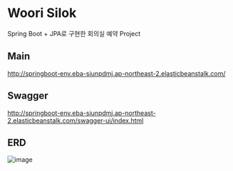 # Woori Silok

Spring Boot + JPA로 구현한 회의실 예약 Project

## Main
http://springboot-env.eba-siunpdmj.ap-northeast-2.elasticbeanstalk.com/

## Swagger
http://springboot-env.eba-siunpdmj.ap-northeast-2.elasticbeanstalk.com/swagger-ui/index.html

## ERD
![image](https://user-images.githubusercontent.com/46465928/145831680-fb2e2b6f-070f-46cb-8650-5a218ad879cf.png)
